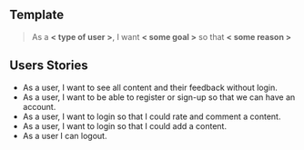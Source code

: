 ## Template

> As a **< type of user >**, I want **< some goal >** so that **< some reason >**

## Users Stories

- As a user, I want to see all content and their feedback without login.
- As a user, I want to be able to register or sign-up so that we can have an account.
- As a user, I want to login so that I could rate and comment a content.
- As a user, I want to login so that I could add a content.
- As a user I can logout.

